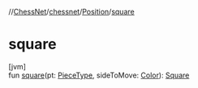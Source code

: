 //[ChessNet](../../../index.md)/[chessnet](../index.md)/[Position](index.md)/[square](square.md)

# square

[jvm]\
fun [square](square.md)(pt: [PieceType](../-piece-type/index.md), sideToMove: [Color](../-color/index.md)): [Square](../-square/index.md)
